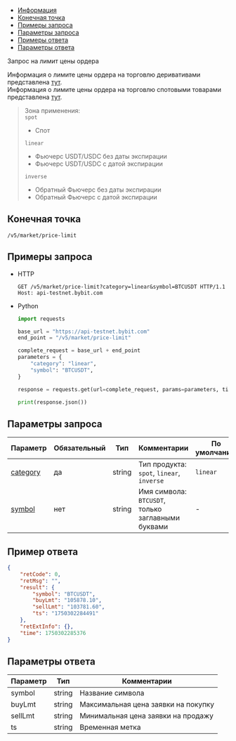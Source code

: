 - [Информация](#информация)
- [Конечная точка](#конечная-точка)
- [Примеры запроса](#примеры-запроса)
- [Параметры запроса](#параметры-запроса)
- [Примеры ответа](#примеры-ответа)
- [Параметры ответа](#параметры-ответа)

<a id="информация"></a>

Запрос на лимит цены ордера

Информация о лимите цены ордера на торговлю деривативами представлена [тут](https://announcements.bybit.com/en/article/adjustments-to-bybit-s-derivative-trading-limit-order-mechanism-blt469228de1902fff6/).  
Информация о лимите цены ордера на торговлю спотовыми товарами представлена [тут](https://announcements.bybit.com/en/article/title-adjustments-to-bybit-s-spot-trading-limit-order-mechanism-blt786c0c5abf865983/).

>Зона применения:  
>`spot`  
>  - Спот
>
>`linear`  
>  - Фьючерс USDT/USDC без даты экспирации  
>  - Фьючерс USDT/USDC с датой экспирации
>
>`inverse`  
>  - Обратный Фьючерс без даты экспирации
>  - Обратный Фьючерс с датой экспирации

<a id="конечная-точка"></a>

## Конечная точка

`/v5/market/price-limit`

<a id="примеры-запроса"></a>

## Примеры запроса

- HTTP

  ```http
  GET /v5/market/price-limit?category=linear&symbol=BTCUSDT HTTP/1.1
  Host: api-testnet.bybit.com
  ```

- Python

  ```python
  import requests

  base_url = "https://api-testnet.bybit.com"
  end_point = "/v5/market/price-limit"

  complete_request = base_url + end_point
  parameters = {
      "category": "linear",
      "symbol": "BTCUSDT",
  }
  
  response = requests.get(url=complete_request, params=parameters, timeout=10)

  print(response.json())
  ```

<a id="параметры-запроса"></a>

## Параметры запроса

|Параметр  	                                                                 |Обязательный	 |Тип   	  |Комментарии                       |По умолчанию|
|-----------------------------------------------------------------------------|--------------|------------|----------------------------------|------------|
|[category](<../20.Определения значений в запросах и ответах.md#category>)  |да            |string    |Тип продукта: `spot`, `linear`, `inverse`   |`linear`        |
|[symbol](<../20.Определения значений в запросах и ответах.md#symbol>)	  |нет           |string    |Имя символа: `BTCUSDT`, только заглавными буквами |-           |

<a id="примеры-ответа"></a>

## Пример ответа

```json
{
    "retCode": 0,
    "retMsg": "",
    "result": {
        "symbol": "BTCUSDT",
        "buyLmt": "105878.10",
        "sellLmt": "103781.60",
        "ts": "1750302284491"
    },
    "retExtInfo": {},
    "time": 1750302285376
}
```

<a id="параметры-ответа"></a>

## Параметры ответа

|Параметр  |Тип       |Комментарии                                             |
|----------|----------|--------------------------------------------------------|
|symbol  |string       |Название символа                                       |
|buyLmt  |string       |Максимальная цена заявки на покупку                    |
|sellLmt  |string       |Минимальная цена заявки на продажу                    |
|ts  |string       |Временная метка                                            |
